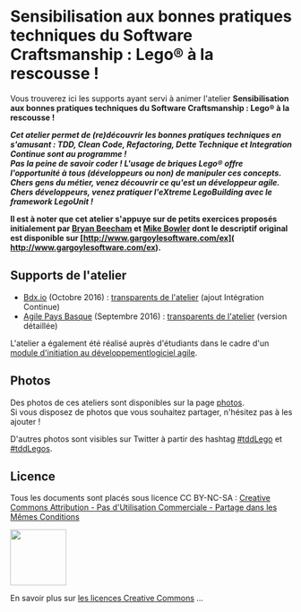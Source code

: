 # Sensibilisation aux bonnes pratiques techniques du Software Craftsmanship : Lego® à la rescousse ! 

Vous trouverez ici les supports ayant servi à animer l'atelier **Sensibilisation aux bonnes pratiques techniques du Software Craftsmanship : Lego® à la rescousse !** 

***Cet atelier permet de (re)découvrir les bonnes pratiques techniques en s'amusant : TDD, Clean Code, Refactoring, Dette Technique et Integration Continue sont au programme !  
Pas la peine de savoir coder ! L'usage de briques Lego® offre l'opportunité à tous (développeurs ou non) de manipuler ces concepts.    
Chers gens du métier, venez découvrir ce qu'est un développeur agile.  
Chers développeurs, venez pratiquer l'eXtreme LegoBuilding avec le framework LegoUnit !***

**Il est à noter que cet atelier s'appuye sur de petits exercices proposés initialement par [Bryan Beecham](https://twitter.com/BillyGarnet) et [Mike Bowler](https://twitter.com/mike_bowler) dont le descriptif original est disponible sur [http://www.gargoylesoftware.com/ex]( http://www.gargoylesoftware.com/ex).**

## Supports de l'atelier

* [Bdx.io](http://www.bdx.io/) (Octobre 2016) : [transparents de l'atelier](slides/tddLego_Bdxio_2016.pdf) (ajout Intégration Continue)
* [Agile Pays Basque](http://agile-paysbasque.fr/) (Septembre 2016) : [transparents de l'atelier](slides/tddLego_AgilePB_2016.pdf) (version détaillée)

L'atelier a également été réalisé auprès d'étudiants dans le cadre d'un [module d'initiation au développementlogiciel agile](https://github.com/iblasquez/iut-m3301-agile).


## Photos
Des photos de ces ateliers sont disponibles sur la page [photos](photos.md).  
Si vous disposez de photos que vous souhaitez partager, n'hésitez pas à les ajouter !  

D'autres photos sont visibles sur Twitter à partir des hashtag [#tddLego](https://twitter.com/search?q=%23tddLego) et [#tddLegos](https://twitter.com/search?q=%23tddLego).


## Licence
Tous les documents sont placés sous licence CC BY-NC-SA :  [Creative Commons
Attribution - Pas d'Utilisation Commerciale - Partage dans les Mêmes Conditions](https://creativecommons.org/licenses/by-nc-sa/4.0/)

<img src="https://licensebuttons.net/l/by-nc-sa/3.0/88x31.png" width="100">

En savoir plus sur [les licences Creative Commons](https://creativecommons.org/licenses/?lang=fr-FR) ...
